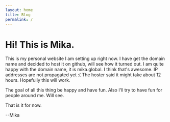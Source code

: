 ```yaml
---
layout: home
title: Blog
permalink: /
---
```

# Hi! This is Mika.

This is my personal website I am setting up right now. I have get the
domain name and decided to host it on github, will see how it turned
out. I am quite happy with the domain name, it is mika.global. I think
that's awesome. IP addresses are not propagated yet :( The hoster said
it might take about 12 hours. Hopefully this will work. 

The goal of all this thing be happy and have fun. Also I'll try to
have fun for people around me. Will see.

That is it for now.

--Mika
